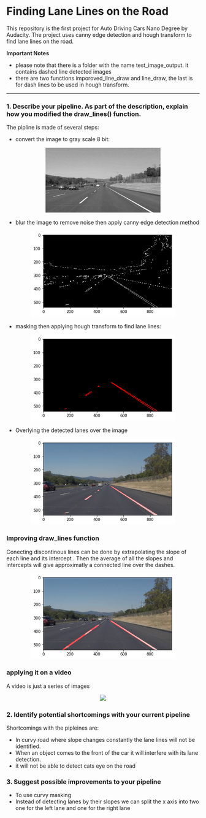 # **Finding Lane Lines on the Road** 

This repository is the first project for Auto Driving Cars Nano Degree by Audacity. The project uses canny edge detection and hough transform to find lane lines on the road.   

**Important Notes**

* please note that there is a folder with the name test_image_output. it contains dashed line detected images 
* there are two functions imporoved_line_draw and line_draw, the last is for dash lines to be used in hough transform. 


[//]: # (Image References)

[image1]: ./examples/grayscale.jpg "Grayscale"
[image2]: ./examples/edge.png "edge"
[image3]: ./examples/hough.png "hough"
[image4]: ./examples/merged1.png "Color 1"
[image5]: ./examples/merged2.png "Color 2"
[video1]: ./examples/video1.gif "Color 2"



---



### 1. Describe your pipeline. As part of the description, explain how you modified the draw_lines() function.

The pipline is made of several steps: 

* convert the image to gray scale 8 bit:
<p align="center">
<img src="./examples/grayscale.jpg" >
</p>


* blur the image to remove noise then apply canny edge detection method
<p align="center">
<img src="./examples/edge.png" >
</p>

* masking then applying hough transform to find lane lines:
<p align="center">
<img src="./examples/hough.png" >
</p>

* Overlying the detected lanes over the image 
<p align="center">
<img src="./examples/merged1.png" >
</p>

### **Improving draw_lines function** 

Conecting discontinous lines can be done by extrapolating the slope of each line and its intercept . Then the 
average of all the slopes and intercepts will give approximatly a connected line over the dashes. 
<p align="center">
<img src="./examples/merged2.png" >
</p>


### **applying it on a video**

A video is just a series of images 

<p align="center">
<img src="./examples/video1.gif " width="370">
</p>


### 2. Identify potential shortcomings with your current pipeline

Shortcomings with the pipleines are: 

* In curvy road where slope changes constantly the lane lines will not be identified. 
* When an object comes to the front of the car it will interfere with its lane detection. 
* it will not be able to detect cats eye on the road 


### 3. Suggest possible improvements to your pipeline
* To use curvy masking 
* Instead of detecting lanes by their slopes we can split the x axis into two one for the left lane and one for the right lane